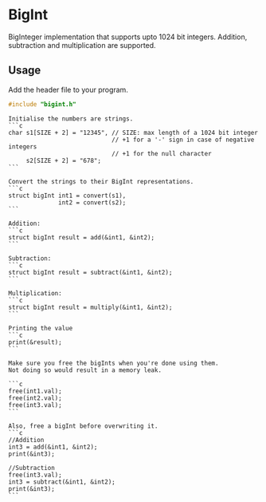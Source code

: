 # BigInt
BigInteger implementation that supports upto 1024 bit integers. Addition, subtraction and multiplication are supported.

## Usage
Add the header file to your program.
```c
#include "bigint.h"
```

    Initialise the numbers are strings.
    ```c
    char s1[SIZE + 2] = "12345", // SIZE: max length of a 1024 bit integer
                                 // +1 for a '-' sign in case of negative integers
                                 // +1 for the null character
         s2[SIZE + 2] = "678";
    ```

    Convert the strings to their BigInt representations.
    ```c
    struct bigInt int1 = convert(s1),
                  int2 = convert(s2);
    ```

    Addition:
    ```c
    struct bigInt result = add(&int1, &int2);
    ```

    Subtraction:
    ```c
    struct bigInt result = subtract(&int1, &int2);
    ```

    Multiplication:
    ```c
    struct bigInt result = multiply(&int1, &int2);
    ```

    Printing the value
    ```c
    print(&result);
    ```

    Make sure you free the bigInts when you're done using them.
    Not doing so would result in a memory leak.

    ```c
    free(int1.val);
    free(int2.val);
    free(int3.val);
    ```

    Also, free a bigInt before overwriting it.
    ```c
    //Addition
    int3 = add(&int1, &int2);
    print(&int3);

    //Subtraction
    free(int3.val);
    int3 = subtract(&int1, &int2);
    print(&int3);
    ```
    
